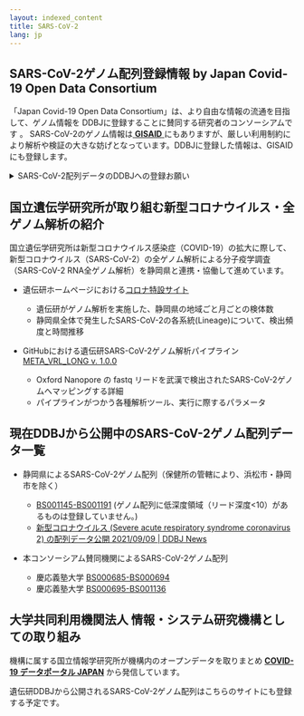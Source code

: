 ```yaml
---
layout: indexed_content
title: SARS-CoV-2
lang: jp
---
```


## SARS-CoV-2ゲノム配列登録情報 by Japan Covid-19 Open Data Consortium 

「Japan Covid-19 Open Data Consortium」は、より自由な情報の流通を目指して、ゲノム情報を DDBJに登録することに賛同する研究者のコンソーシアムです 。
SARS-CoV-2のゲノム情報は[ **GISAID** ](https://www.gisaid.org/)にもありますが、厳しい利用制約により解析や検証の大きな妨げとなっています。DDBJに登録した情報は、GISAIDにも登録します。

<details>
 <summary>SARS-CoV-2配列データのDDBJへの登録お願い</summary>
 
国立遺伝学研究所 生命情報・DDBJセンター長

有田正規


DDBJ (DNA Data Bank of Japan)は、国際塩基配列データベース連携（INSDC）の枠組みとして米国GenBank、欧州ENAとの三極連携で世界中の塩基配列を収集・無償公開し、オープンサイエンスの基盤として30年以上貢献してきました。

現在、新型コロナウイルス（SARS-CoV-2）配列データの多くがGISAIDに集約されており、INSDCへの登録が少ない状況にあります。GISAIDに登録されたデータは再配布やデータ利用に関する厳しい制限が設けられており、学術目的のデータ解析や第三者によるデータ検証の大きな妨げとなっています ( *Nature*  590:195-196, 2021 )。また、登録した配列を自らの学術論文にすら掲載することができないという弊害や、データベースの持続的な運営が保証されていないという懸念もあります。GISAIDが発足した背景として、2006年の鳥インフルエンザH5N1ワクチン開発が契機となった遺伝資源利用に関する開発途上国の権益保護があります。一方で、日本は先進国の一員として、国内で得られた遺伝情報を広く公開し、医学や生物学を含むサイエンスの発展に貢献する責務があると考えます。

国内の研究者におかれましては、学術研究を通じて得られたSARS-CoV-2配列データについて、まずDDBJへ御登録いただき、それからGISAIDに御登録していただきますようお願い申し上げます。DDBJは、国内のSARS-CoV-2情報を集約するCOVID-19データポータルJapanにも協力しています。SARS-CoV-2を含む生物遺伝情報のオープンサイエンスへの利用について，引き続きご理解とご協力をお願い致します。

以上
</details>

## 国立遺伝学研究所が取り組む新型コロナウイルス・全ゲノム解析の紹介

国立遺伝学研究所は新型コロナウイルス感染症（COVID-19）の拡大に際して、新型コロナウイルス（SARS-CoV-2）の全ゲノム解析による分子疫学調査（SARS-CoV-2 RNA全ゲノム解析）を静岡県と連携・協働して進めています。

- 遺伝研ホームページにおける[コロナ特設サイト](https://www.nig.ac.jp/nig/ja/research-infrastructure-collaboration/coronavirus_genome_analysis#kaiseki)
	- 遺伝研がゲノム解析を実施した、静岡県の地域ごと月ごとの検体数
	- 静岡県全体で発生したSARS-CoV-2の各系統(Lineage)について、検出頻度と時間推移

- GitHubにおける遺伝研SARS-CoV-2ゲノム解析パイプライン [META_VRL_LONG v. 1.0.0](https://github.com/ddbj/nig_vrl/tree/main/meta_vrl_long_map) 
	- Oxford Nanopore の fastq リードを武漢で検出されたSARS-CoV-2ゲノムへマッピングする詳細
	- パイプラインがつかう各種解析ツール、実行に際するパラメータ


## 現在DDBJから公開中のSARS-CoV-2ゲノム配列データ一覧
- 静岡県によるSARS-CoV-2ゲノム配列（保健所の管轄により、浜松市・静岡市を除く）
	- [BS001145-BS001191](http://getentry.ddbj.nig.ac.jp/getentry/na/BS001145-BS001191/) 
	  (ゲノム配列に低深度領域（リード深度<10）があるものは登録していません。)
	- [新型コロナウイルス (Severe acute respiratory syndrome coronavirus 2) の配列データ公開 2021/09/09 | DDBJ News](https://www.ddbj.nig.ac.jp/news/ja/2021-09-09_1.html)

- 本コンソーシアム賛同機関によるSARS-CoV-2ゲノム配列
	- 慶応義塾大学 [BS000685-BS000694](http://getentry.ddbj.nig.ac.jp/getentry/na/BS000685-BS000694/)
	- 慶応義塾大学 [BS000695-BS001136](http://getentry.ddbj.nig.ac.jp/getentry/na/BS000695-BS001136/)


## 大学共同利用機関法人 情報・システム研究機構としての取り組み

機構に属する国立情報学研究所が機構内のオープンデータを取りまとめ **[COVID-19 データポータル JAPAN](https://covid19dataportal.jp/)** から発信しています。

遺伝研DDBJから公開されるSARS-CoV-2ゲノム配列はこちらのサイトにも登録する予定です。

